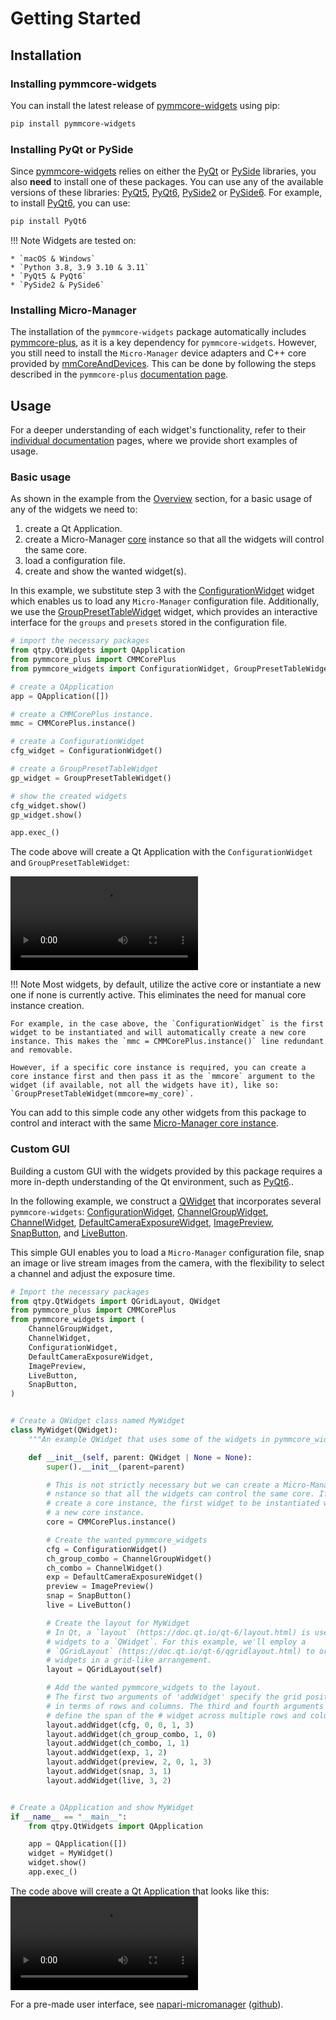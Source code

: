 # Getting Started

## Installation

### Installing pymmcore-widgets

You can install the latest release of [pymmcore-widgets](https://pypi.org/project/pymmcore-widgets/) using pip:

```sh
pip install pymmcore-widgets
```

### Installing PyQt or PySide

Since [pymmcore-widgets](./index.md) relies on either the [PyQt](https://riverbankcomputing.com/software/pyqt/) or [PySide](https://www.qt.io/qt-for-python) libraries, you also **need** to install one of these packages. You can use any of the available versions of these libraries: [PyQt5](https://pypi.org/project/PyQt5/), [PyQt6](https://pypi.org/project/PyQt6/), [PySide2](https://pypi.org/project/PySide2/) or [PySide6](https://pypi.org/project/PySide6/). For example, to install [PyQt6](https://riverbankcomputing.com/software/pyqt/download), you can use:

```sh
pip install PyQt6
```

!!! Note
    Widgets are tested on:

    * `macOS & Windows`
    * `Python 3.8, 3.9 3.10 & 3.11`
    * `PyQt5 & PyQt6`
    * `PySide2 & PySide6`

### Installing Micro-Manager

The installation of the `pymmcore-widgets` package automatically includes [pymmcore-plus](https://pymmcore-plus.github.io/pymmcore-plus), as it is a key dependency for `pymmcore-widgets`. However, you still need to install the `Micro-Manager` device adapters and C++ core provided by [mmCoreAndDevices](https://github.com/micro-manager/mmCoreAndDevices#mmcoreanddevices). This can be done by following the steps described in the `pymmcore-plus` [documentation page](https://pymmcore-plus.github.io/pymmcore-plus/install/#installing-micro-manager-device-adapters).

## Usage

For a deeper understanding of each widget's functionality, refer to their [individual documentation](./widgets/CameraRoiWidget.md/) pages, where we provide short examples of usage.

### Basic usage

As shown in the example from the [Overview](./index.md#usage) section, for a basic usage of any of the widgets we need to:

1. create a Qt Application.
2. create a Micro-Manager [core](https://pymmcore-plus.github.io/pymmcore-plus/api/cmmcoreplus/#pymmcore_plus.core._mmcore_plus.CMMCorePlus.instance) instance so that all the widgets will control the same core.
3. load a configuration file.
4. create and show the wanted widget(s).

In this example, we substitute step 3 with the [ConfigurationWidget](./widgets/ConfigurationWidget/) widget which enables us to load any `Micro-Manager` configuration file. Additionally, we use the [GroupPresetTableWidget](./widgets/GroupPresetTableWidget/) widget, which provides an interactive interface for the `groups` and `presets` stored in the configuration file.

```python
# import the necessary packages
from qtpy.QtWidgets import QApplication
from pymmcore_plus import CMMCorePlus
from pymmcore_widgets import ConfigurationWidget, GroupPresetTableWidget

# create a QApplication
app = QApplication([])

# create a CMMCorePlus instance.
mmc = CMMCorePlus.instance()

# create a ConfigurationWidget
cfg_widget = ConfigurationWidget()

# create a GroupPresetTableWidget
gp_widget = GroupPresetTableWidget()

# show the created widgets
cfg_widget.show()
gp_widget.show()

app.exec_()
```

The code above will create a Qt Application with the `ConfigurationWidget` and `GroupPresetTableWidget`:

![basic_usage](./images/basic_usage.mov)

!!! Note
    Most widgets, by default, utilize the active core or instantiate a new one if none is currently active. This eliminates the need for manual core instance creation.

    For example, in the case above, the `ConfigurationWidget` is the first widget to be instantiated and will automatically create a new core instance. This makes the `mmc = CMMCorePlus.instance()` line redundant and removable.
    
    However, if a specific core instance is required, you can create a core instance first and then pass it as the `mmcore` argument to the widget (if available, not all the widgets have it), like so: `GroupPresetTableWidget(mmcore=my_core)`.

You can add to this simple code any other widgets from this package to control and interact with the same [Micro-Manager core instance](https://pymmcore-plus.github.io/pymmcore-plus/api/cmmcoreplus/#pymmcore_plus.core._mmcore_plus.CMMCorePlus.instance).

### Custom GUI

Building a custom GUI with the widgets provided by this package requires a more in-depth understanding of the Qt environment, such as [PyQt6](https://pypi.org/project/PyQt6/)..

In the following example, we construct a [QWidget](https://doc.qt.io/qt-6/qwidget.html) that incorporates several `pymmcore-widgets`: [ConfigurationWidget](./widgets/ConfigurationWidget/), [ChannelGroupWidget](./widgets/ChannelGroupWidget/), [ChannelWidget](./widgets/ChannelWidget/), [DefaultCameraExposureWidget](./widgets/DefaultCameraExposureWidget/), [ImagePreview](./widgets/ImagePreview/), [SnapButton](./widgets/SnapButton/), and [LiveButton](./widgets/LiveButton/).

This simple GUI enables you to load a `Micro-Manager` configuration file, snap an image or live stream images from the camera, with the flexibility to select a channel and adjust the exposure time.

```python
# Import the necessary packages
from qtpy.QtWidgets import QGridLayout, QWidget
from pymmcore_plus import CMMCorePlus
from pymmcore_widgets import (
    ChannelGroupWidget,
    ChannelWidget,
    ConfigurationWidget,
    DefaultCameraExposureWidget,
    ImagePreview,
    LiveButton,
    SnapButton,
)


# Create a QWidget class named MyWidget
class MyWidget(QWidget):
    """An example QWidget that uses some of the widgets in pymmcore_widgets."""

    def __init__(self, parent: QWidget | None = None):
        super().__init__(parent=parent)

        # This is not strictly necessary but we can create a Micro-Manager core
        # nstance so that all the widgets can control the same core. If you don't
        # create a core instance, the first widget to be instantiated will create
        # a new core instance.
        core = CMMCorePlus.instance()

        # Create the wanted pymmcore_widgets
        cfg = ConfigurationWidget()
        ch_group_combo = ChannelGroupWidget()
        ch_combo = ChannelWidget()
        exp = DefaultCameraExposureWidget()
        preview = ImagePreview()
        snap = SnapButton()
        live = LiveButton()

        # Create the layout for MyWidget
        # In Qt, a `layout` (https://doc.qt.io/qt-6/layout.html) is used to add
        # widgets to a `QWidget`. For this example, we'll employ a
        # `QGridLayout` (https://doc.qt.io/qt-6/qgridlayout.html) to organize the 
        # widgets in a grid-like arrangement.
        layout = QGridLayout(self)

        # Add the wanted pymmcore_widgets to the layout.
        # The first two arguments of 'addWidget' specify the grid position
        # in terms of rows and columns. The third and fourth arguments
        # define the span of the # widget across multiple rows and columns.
        layout.addWidget(cfg, 0, 0, 1, 3)
        layout.addWidget(ch_group_combo, 1, 0)
        layout.addWidget(ch_combo, 1, 1)
        layout.addWidget(exp, 1, 2)
        layout.addWidget(preview, 2, 0, 1, 3)
        layout.addWidget(snap, 3, 1)
        layout.addWidget(live, 3, 2)


# Create a QApplication and show MyWidget
if __name__ == "__main__":
    from qtpy.QtWidgets import QApplication

    app = QApplication([])
    widget = MyWidget()
    widget.show()
    app.exec_()
```

The code above will create a Qt Application that looks like this:
![MyWidget](./images/MyWidget.mov)

For a pre-made user interface, see [napari-micromanager](https://pypi.org/project/napari-micromanager/) ([github](https://github.com/pymmcore-plus/napari-micromanager)).
